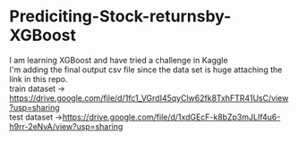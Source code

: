 # Prediciting-Stock-returnsby-XGBoost
I am learning XGBoost and have tried a challenge in Kaggle</br >
I'm adding the final output csv file since the data set is huge attaching the link in this repo.</br >
train dataset -> https://drive.google.com/file/d/1fc1_VGrdI45qyClw62fk8TxhFTR41UsC/view?usp=sharing</br >
test dataset ->https://drive.google.com/file/d/1xdGEcF-k8bZp3mJLIf4u6-h9rr-2eNvA/view?usp=sharing

